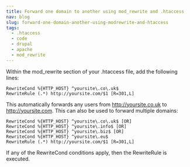 ```yaml
---
title: Forward one domain to another using mod_rewrite and .htaccess
nav: blog
slug: forward-one-domain-another-using-modrewrite-and-htaccess
tags:
  - .htaccess
  - code
  - drupal
  - apache
  - mod_rewrite
---
```

Within the mod_rewrite section of your .htaccess file, add the following lines:

    RewriteCond %{HTTP_HOST} ^yoursite\.co\.uk$
    RewriteRule (.*) http://yoursite.com/$1 [R=301,L]

This automatically forwards any users from http://yoursite.co.uk to http://yoursite.com. This can also be used to forward multiple domains:

    RewriteCond %{HTTP_HOST} ^yoursite\.co\.uk$ [OR]
    RewriteCond %{HTTP_HOST} ^yoursite\.info$ [OR]
    RewriteCond %{HTTP_HOST} ^yoursite\.biz$ [OR]
    RewriteCond %{HTTP_HOST} ^yoursite\.eu$
    RewriteRule (.*) http://yoursite.com/$1 [R=301,L]

If any of the RewriteCond conditions apply, then the RewriteRule is executed.
